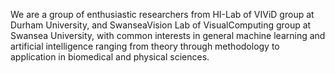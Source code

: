 We are a group of enthusiastic researchers from HI-Lab of VIViD group at Durham University, and SwanseaVision Lab of VisualComputing group at Swansea University, with common interests in general machine learning and artificial intelligence ranging from theory through methodology to application in biomedical and physical sciences.

